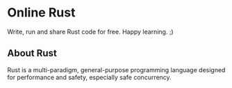 # Online Rust

Write, run and share Rust code for free. Happy learning. ;)

## About Rust

Rust is a multi-paradigm, general-purpose programming language designed for performance and safety, especially safe concurrency.

